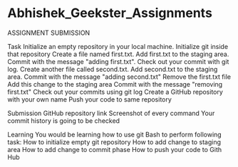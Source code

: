 # Abhishek_Geekster_Assignments
ASSIGNMENT SUBMISSION

Task
Initialize an empty repository in your local machine.
Initialize git inside that repository
Create a file named first.txt.
Add first.txt to the staging area.
Commit with the message "adding first.txt".
Check out your commit with git log.
Create another file called second.txt.
Add second.txt to the staging area.
Commit with the message "adding second.txt"
Remove the first.txt file
Add this change to the staging area
Commit with the message "removing first.txt"
Check out your commits using git log
Create a GitHub repository with your own name
Push your code to same repository

Submission
GitHub repository link
Screenshot of every command 
Your commit history is going to be checked

Learning
You would be learning how to use git Bash to perform following task:
How to initialize empty git repository 
How to add change to staging area 
How to add change to commit phase
How to push your code to Gith Hub
